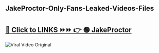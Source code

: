 
 ## JakeProctor-Only-Fans-Leaked-Videos-Files

# <h2><a href="https://mediaupload.pro?JakeProctor">🔗 Click to LINKS ⏩⏩ 👉 🟢 JakeProctor </a></h2>

<a href="https://mediaupload.pro?JakeProctor" rel="nofollow" data-target="animated-image.originalLink"><img src="https://i.ibb.co.com/xMMVF88/686577567.gif" alt="Viral Video Original" style="max-width: 100%; display: inline-block;" data-target="animated-image.originalImage"></a>